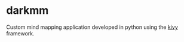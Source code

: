 # darkmm

Custom mind mapping application developed in python using the [kivy](https://kivy.org/) framework.
